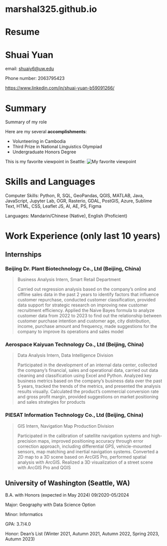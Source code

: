 # marshal325.github.io

# Resume
# Shuai Yuan

email: shuaiy6@uw.edu

Phone number: 2063795423

https://www.linkedin.com/in/shuai-yuan-b59091266/

# Summary
Summary of my role

Here are my several **accomplishments**:
- Volunteering in Cambodia
- Third Prize in National Linguistics Olympiad
- Undergraduate Honors Degree

This is my favorite viewpoint in Seattle:
![My favorite viewpoint](https://www.tehaleh.com/media/8070156/mt-rainier-paradise-1.png?format=jpeg)

# Skills and Languages
Computer Skills: Python, R, SQL, GeoPandas, QGIS, MATLAB, Java, JavaScript, Jupyter Lab, OGR, Rasterio, GDAL, PostGIS, Azure, Sublime Text, HTML, CSS, Leaflet JS, AI, AE, PS, Figma

Languages: Mandarin/Chinese (Native), English (Proficient)


# Work Experience (only last 10 years)
## Internships
### Beijing Dr. Plant Biotechnology Co., Ltd (Beijing, China)
>Business Analysis Intern, Smart Retail Department
>
>Carried out regression analysis based on the company’s online and offline sales data in the past 2 years to identify factors that influence customer repurchase, conducted customer classification, provided data support for strategic research on improving new customer recruitment efficiency. Applied the Naive Bayes formula to analyze customer data from 2022 to 2023 to find out the relationship between customer purchase intention and customer age, city distribution, income, purchase amount and frequency, made suggestions for the company to improve its operations and sales model


### Aerospace Kaiyuan Technology Co., Ltd (Beijing, China)
>Data Analysis Intern, Data Intelligence Division
>
>Participated in the development of an internal data center, collected the company’s financial, sales and operational data, carried out data cleaning and classification using Excel and Python. Analyzed key business metrics based on the company’s business data over the past 5 years, tracked the trends of the metrics, and presented the analysis results visually. Calculated the product’s commercial conversion rate and gross profit margin, provided suggestions on market positioning and sales strategies for products


### PIESAT Information Technology Co., Ltd (Beijing, China)
>GIS Intern, Navigation Map Production Division
>
>Participated in the calibration of satellite navigation systems and high-precision maps, improved positioning accuracy through error correction approach, including differential GPS, vehicle-mounted sensors, map matching and inertial navigation systems. Converted a 2D map to a 3D scene based on ArcGIS Pro, performed spatial analysis with ArcGIS. Realized a 3D visualization of a street scene with ArcGIS Pro and QGIS

## University of Washington (Seattle, WA)
[University of Washington]: https://www.washington.edu/

B.A. with Honors (expected in May 2024)	09/2020-05/2024

Major: Geography with Data Science Option

Minor: Informatics

GPA: 3.7/4.0

Honor: Dean’s List (Winter 2021, Autumn 2021, Autumn 2022, Spring 2023, Autumn 2023)
